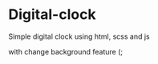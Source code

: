 # Digital-clock
Simple digital clock using html, scss and js</br>

with change background feature (;
